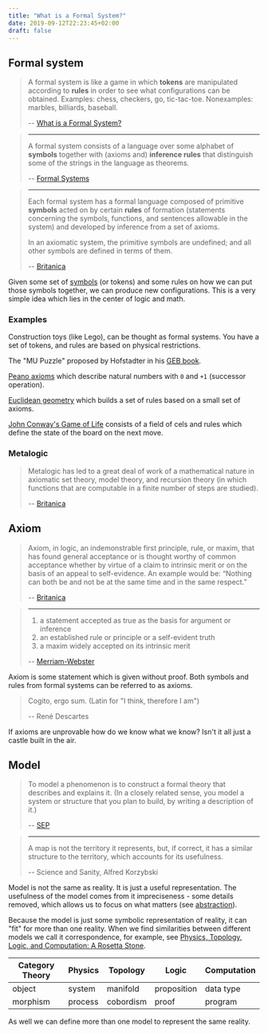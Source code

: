 ```yaml
---
title: "What is a Formal System?"
date: 2019-09-12T22:23:45+02:00
draft: false
---
```


## Formal system

> A formal system is like a game in which **tokens** are manipulated according to **rules** in order to see what configurations can be obtained. Examples: chess, checkers, go, tic-tac-toe. Nonexamples: marbles, billiards, baseball.
>
> -- [What is a Formal System?](https://www.cs.indiana.edu/~port/teach/641/formal.sys.haug.html)

> ---
>
> A formal system consists of a language over some alphabet of **symbols** together with (axioms and) **inference rules** that distinguish some of the strings in the language as theorems.
>
> -- [Formal Systems](https://cs.lmu.edu/~ray/notes/formalsystems/)

> ---
>
> Each formal system has a formal language composed of primitive **symbols** acted on by certain **rules** of formation (statements concerning the symbols, functions, and sentences allowable in the system) and developed by inference from a set of axioms.
>
> In an axiomatic system, the primitive symbols are undefined; and all other symbols are defined in terms of them.
>
> -- [Britanica](https://www.britannica.com/topic/formal-system)

Given some set of [symbols](/content/posts/symbolic-thinking/index.md) (or tokens) and some rules on how we can put those symbols together, we can produce new configurations. This is a very simple idea which lies in the center of logic and math.

### Examples

Construction toys (like Lego), can be thought as formal systems. You have a set of tokens, and rules are based on physical restrictions.

The "MU Puzzle" proposed by Hofstadter in his [GEB book](https://ocw.mit.edu/high-school/humanities-and-social-sciences/godel-escher-bach/video-lectures/lecture-1-video/).

[Peano axioms](https://www.britannica.com/science/Peano-axioms) which describe natural numbers with `0` and `+1` (successor operation).

[Euclidean geometry](https://archive.org/details/firstsixbooksofe00byrn/page/n6) which builds a set of rules based on a small set of axioms.

[John Conway's Game of Life](https://bitstorm.org/gameoflife/) consists of a field of cels and rules which define the state of the board on the next move.

### Metalogic

> Metalogic has led to a great deal of work of a mathematical nature in axiomatic set theory, model theory, and recursion theory (in which functions that are computable in a finite number of steps are studied).
>
> -- [Britanica](https://www.britannica.com/topic/metalogic/Influences-in-other-directions)

## Axiom

> Axiom, in logic, an indemonstrable first principle, rule, or maxim, that has found general acceptance or is thought worthy of common acceptance whether by virtue of a claim to intrinsic merit or on the basis of an appeal to self-evidence. An example would be: “Nothing can both be and not be at the same time and in the same respect.”
>
> -- [Britanica](https://www.britannica.com/topic/axiom)

> ---
>
> 1. a statement accepted as true as the basis for argument or inference
> 2. an established rule or principle or a self-evident truth
> 3. a maxim widely accepted on its intrinsic merit
>
> -- [Merriam-Webster](https://www.merriam-webster.com/dictionary/axiom)

Axiom is some statement which is given without proof. Both symbols and rules from formal systems can be referred to as axioms.

> Cogito, ergo sum. (Latin for "I think, therefore I am")
>
> -- René Descartes

If axioms are unprovable how do we know what we know? Isn't it all just a castle built in the air.

## Model

> To model a phenomenon is to construct a formal theory that describes and explains it. (In a closely related sense, you model a system or structure that you plan to build, by writing a description of it.)
>
> -- [SEP](https://plato.stanford.edu/entries/model-theory/)

> ---
>
> A map is not the territory it represents, but, if correct, it has a similar structure to the territory, which accounts for its usefulness.
>
> -- Science and Sanity, Alfred Korzybski

Model is not the same as reality. It is just a useful representation. The usefulness of the model comes from it impreciseness - some details removed, which allows us to focus on what matters (see [abstraction](/content/posts/abstraction/index.md)).

Because the model is just some symbolic representation of reality, it can "fit" for more than one reality. When we find similarities between different models we call it correspondence, for example, see [Physics, Topology, Logic, and Computation: A Rosetta Stone](https://arxiv.org/pdf/0903.0340.pdf).

| Category Theory | Physics | Topology  | Logic       | Computation |
| --------------- | ------- | --------- | ----------- | ----------- |
| object          | system  | manifold  | proposition | data type   |
| morphism        | process | cobordism | proof       | program     |

As well we can define more than one model to represent the same reality.
